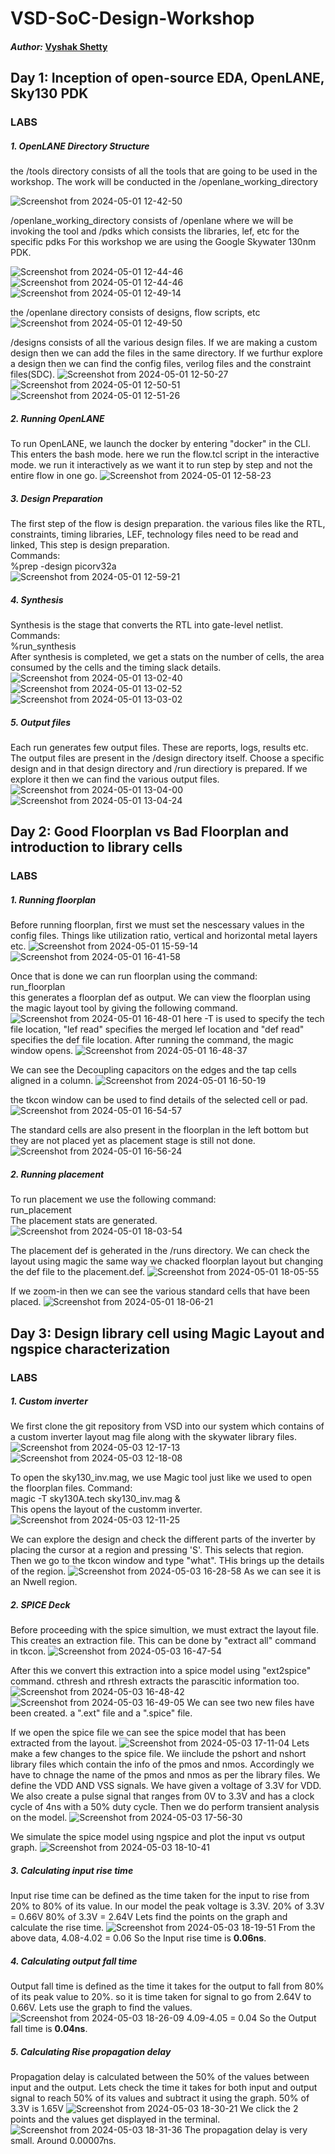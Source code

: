# VSD-SoC-Design-Workshop

#### *_Author:_* <a href="https://www.linkedin.com/in/vyshak-shetty-a00b08212/">Vyshak Shetty</a>

## Day 1: Inception of open-source EDA, OpenLANE, Sky130 PDK
### LABS
##### 1. OpenLANE Directory Structure
   the /tools directory consists of all the tools that are going to be used in the workshop. The work will be conducted in the /openlane_working_directory
   
![Screenshot from 2024-05-01 12-42-50](https://github.com/vyshak-git/VSD-SoC-Design-Workshop/assets/84836428/b5b7f808-7de9-4ee4-847f-67952165ddc4)

/openlane_working_directory consists of /openlane where we will be invoking the tool and /pdks which consists the libraries, lef, etc for the specific pdks
For this workshop we are using the Google Skywater 130nm PDK.

![Screenshot from 2024-05-01 12-44-46](https://github.com/vyshak-git/VSD-SoC-Design-Workshop/assets/84836428/9f05968a-4cec-42b6-acee-785b900e086a)
![Screenshot from 2024-05-01 12-44-46](https://github.com/vyshak-git/VSD-SoC-Design-Workshop/assets/84836428/55ec8ec0-f7bf-46f6-9c02-df9d1d0022a2)
![Screenshot from 2024-05-01 12-49-14](https://github.com/vyshak-git/VSD-SoC-Design-Workshop/assets/84836428/3db66ec5-cdf7-405b-a4f7-b9a5de59f951)

the /openlane directory consists of designs, flow scripts, etc
![Screenshot from 2024-05-01 12-49-50](https://github.com/vyshak-git/VSD-SoC-Design-Workshop/assets/84836428/f4bf879d-6140-431d-a30e-435e569c8be8)

/designs consists of all the various design files. If we are making a custom design then we can add the files in the same directory. If we furthur explore a design then we can find the config files, verilog files and the constraint files(SDC).
![Screenshot from 2024-05-01 12-50-27](https://github.com/vyshak-git/VSD-SoC-Design-Workshop/assets/84836428/72487c16-9dec-47c6-93db-9b244e9a8961)
![Screenshot from 2024-05-01 12-50-51](https://github.com/vyshak-git/VSD-SoC-Design-Workshop/assets/84836428/7dfe92d1-7119-4e0b-9cec-7a720cae25f4)
![Screenshot from 2024-05-01 12-51-26](https://github.com/vyshak-git/VSD-SoC-Design-Workshop/assets/84836428/0b1bd9b5-2c43-4d58-bffb-27b447524ba8)

##### 2. Running OpenLANE
To run OpenLANE, we launch the docker by entering "docker" in the CLI. This enters the bash mode. here we run the flow.tcl script in the interactive mode. we run it interactively as we want it to run step by step and not the entire flow in one go. 
![Screenshot from 2024-05-01 12-58-23](https://github.com/vyshak-git/VSD-SoC-Design-Workshop/assets/84836428/f9f96eae-0081-4007-a496-09293c77f7f8)

##### 3. Design Preparation
The first step of the flow is design preparation. the various files like the RTL, constraints, timing libraries, LEF, technology files need to be read and linked, This step is design preparation. <br>
Commands:<br>
%prep -design picorv32a <br>
![Screenshot from 2024-05-01 12-59-21](https://github.com/vyshak-git/VSD-SoC-Design-Workshop/assets/84836428/61e648b9-2a71-4db6-a0d6-3a6e5e47d8c8)

##### 4. Synthesis
Synthesis is the stage that converts the RTL into gate-level netlist. <br>
Commands: <br>
%run_synthesis <br>
After synthesis is completed, we get a stats on the number of cells, the area consumed by the cells and the timing slack details.
![Screenshot from 2024-05-01 13-02-40](https://github.com/vyshak-git/VSD-SoC-Design-Workshop/assets/84836428/b217f951-5a57-4b39-9965-17dc2d2a4951)
![Screenshot from 2024-05-01 13-02-52](https://github.com/vyshak-git/VSD-SoC-Design-Workshop/assets/84836428/9ed9f9d9-1b58-4f8e-a9f6-c0ced559c6ff)
![Screenshot from 2024-05-01 13-03-02](https://github.com/vyshak-git/VSD-SoC-Design-Workshop/assets/84836428/e5b20604-fa74-4a5e-973e-33da3325b8c5)

##### 5. Output files
Each run generates few output files. These are reports, logs, results etc. The output files are present in the /design directory itself. Choose a specific design and in that design directory and /run directiory is prepared. If we explore it then we can find the various output files.
![Screenshot from 2024-05-01 13-04-00](https://github.com/vyshak-git/VSD-SoC-Design-Workshop/assets/84836428/be34af7f-5fb0-412b-adc8-f6e89ddbd958)
![Screenshot from 2024-05-01 13-04-24](https://github.com/vyshak-git/VSD-SoC-Design-Workshop/assets/84836428/97ba7f62-099d-4995-9f5f-724f4a4b3689)

## Day 2: Good Floorplan vs Bad Floorplan and introduction to library cells
### LABS
##### 1. Running floorplan
Before running floorplan, first we must set the nescessary values in the config files. Things like utilization ratio, vertical and horizontal metal layers etc.
![Screenshot from 2024-05-01 15-59-14](https://github.com/vyshak-git/VSD-SoC-Design-Workshop/assets/84836428/01480614-fcc7-4503-a166-2e17a5b902c3)
![Screenshot from 2024-05-01 16-41-58](https://github.com/vyshak-git/VSD-SoC-Design-Workshop/assets/84836428/6e7c86c5-e7d9-4cc2-ab92-b853d8f4f4bd)

Once that is done we can run floorplan using the command: <br>
run_floorplan <br>
this generates a floorplan def as output. We can view the floorplan using the magic layout tool by giving the following command.
![Screenshot from 2024-05-01 16-48-01](https://github.com/vyshak-git/VSD-SoC-Design-Workshop/assets/84836428/8586bca7-1807-44a7-b25b-26cca907e5db)
here -T is used to specify the tech file location, "lef read" specifies the merged lef location and "def read" specifies the def file location. After running the command, the magic window opens.
![Screenshot from 2024-05-01 16-48-37](https://github.com/vyshak-git/VSD-SoC-Design-Workshop/assets/84836428/9a56403f-d856-4f75-bf6d-e24eebce44ef)

We can see the Decoupling capacitors on the edges and the tap cells aligned in a column.
![Screenshot from 2024-05-01 16-50-19](https://github.com/vyshak-git/VSD-SoC-Design-Workshop/assets/84836428/f46757cc-d7c2-4c88-8544-4c6efd31560f)

the tkcon window can be used to find details of the selected cell or pad.
![Screenshot from 2024-05-01 16-54-57](https://github.com/vyshak-git/VSD-SoC-Design-Workshop/assets/84836428/ebee4110-b199-4a38-9013-0a76a98c916f)

The standard cells are also present in the floorplan in the left bottom but they are not placed yet as placement stage is still not done.
![Screenshot from 2024-05-01 16-56-24](https://github.com/vyshak-git/VSD-SoC-Design-Workshop/assets/84836428/72586299-e862-4343-a914-9b347017d865)

##### 2. Running placement
To run placement we use the following command: <br>
run_placement <br>
The placement stats are generated.
![Screenshot from 2024-05-01 18-03-54](https://github.com/vyshak-git/VSD-SoC-Design-Workshop/assets/84836428/159f70ef-505e-42a6-a7d9-c66bc23250f1)

The placement def is geherated in the /runs directory. We can check the layout using magic the same way we chacked floorplan layout but changing the def file to the placement.def.
![Screenshot from 2024-05-01 18-05-55](https://github.com/vyshak-git/VSD-SoC-Design-Workshop/assets/84836428/3604b0c6-a286-4cf1-bdab-0f2a236b6c07)

If we zoom-in then we can see the various standard cells that have been placed.
![Screenshot from 2024-05-01 18-06-21](https://github.com/vyshak-git/VSD-SoC-Design-Workshop/assets/84836428/dfc4a15b-592a-45be-8827-9dd31f5bac85)

## Day 3: Design library cell using Magic Layout and ngspice characterization
### LABS
##### 1. Custom inverter
We first clone the git repository from VSD into our system which contains of a custom inverter layout mag file along with the skywater library files. 
![Screenshot from 2024-05-03 12-17-13](https://github.com/vyshak-git/VSD-SoC-Design-Workshop/assets/84836428/53b71906-6591-479c-aa2f-2b12220d3433)
![Screenshot from 2024-05-03 12-18-08](https://github.com/vyshak-git/VSD-SoC-Design-Workshop/assets/84836428/10bf730e-5777-47ed-90c5-a157399c8575)

To open the sky130_inv.mag, we use Magic tool just like we used to open the floorplan files.
Command: <br>
magic -T sky130A.tech sky130_inv.mag & <br>
This opens the layout of the customm inverter.
![Screenshot from 2024-05-03 12-11-25](https://github.com/vyshak-git/VSD-SoC-Design-Workshop/assets/84836428/ac4a7e9e-3c0d-4d3c-b23b-0c58138ce665)

We can explore the design and check the different parts of the inverter by placing the cursor at a region and pressing 'S'. This selects that region. Then we go to the tkcon window and type "what". THis brings up the details of the region.
![Screenshot from 2024-05-03 16-28-58](https://github.com/vyshak-git/VSD-SoC-Design-Workshop/assets/84836428/a8a28787-f773-4fda-a369-9fd64fdbb1f3)
As we can see it is an Nwell region.

##### 2. SPICE Deck
Before proceeding with the spice simultion, we must extract the layout file. This creates an extraction file. This can be done by "extract all" command in tkcon.
![Screenshot from 2024-05-03 16-47-54](https://github.com/vyshak-git/VSD-SoC-Design-Workshop/assets/84836428/09fbab46-1cae-4af4-96b9-2016d51ab4bb)

After this we convert this extraction into a spice model using "ext2spice" command. cthresh and rthresh extracts the parascitic information too.
![Screenshot from 2024-05-03 16-48-42](https://github.com/vyshak-git/VSD-SoC-Design-Workshop/assets/84836428/ae6e1bb2-2f39-4215-b8ec-885f0965deb6)
![Screenshot from 2024-05-03 16-49-05](https://github.com/vyshak-git/VSD-SoC-Design-Workshop/assets/84836428/1b0beb7f-cc7b-4791-8881-2df95d49c2a2)
We can see two new files have been created. a ".ext" file and a ".spice" file.

If we open the spice file we can see the spice model that has been extracted from the layout.
![Screenshot from 2024-05-03 17-11-04](https://github.com/vyshak-git/VSD-SoC-Design-Workshop/assets/84836428/75f0211b-f84d-47a7-adea-8e22fbc87160)
Lets make a few changes to the spice file. We iinclude the pshort and nshort library files which contain the info of the pmos and nmos. Accordingly we have to chnage the name of the pmos and nmos as per the library files. We define the VDD AND VSS signals. We have given a voltage of 3.3V for VDD. We also create a pulse signal that ranges from 0V to 3.3V and has a clock cycle of 4ns with a 50% duty cycle. Then we do perform transient analysis on the model.
![Screenshot from 2024-05-03 17-56-30](https://github.com/vyshak-git/VSD-SoC-Design-Workshop/assets/84836428/a88771b3-ee3a-4774-94c0-68ccb894f8ed)

We simulate the spice model using ngspice and plot the input vs output graph.
![Screenshot from 2024-05-03 18-10-41](https://github.com/vyshak-git/VSD-SoC-Design-Workshop/assets/84836428/6ca7dd48-4ec4-4135-a2a4-41ed03aa1b24)

##### 3. Calculating input rise time
Input rise time can be defined as the time taken for the input to rise from 20% to 80% of its value.
In our model the peak voltage is 3.3V.
20% of 3.3V = 0.66V
80% of 3.3V = 2.64V
Lets find the points on the graph and calculate the rise time.
![Screenshot from 2024-05-03 18-19-51](https://github.com/vyshak-git/VSD-SoC-Design-Workshop/assets/84836428/46e5c9fd-b202-40ec-90bd-891cd71d70e9)
From the above data,
4.08-4.02 = 0.06
So the Input rise time is **0.06ns**.

##### 4. Calculating output fall time
Output fall time is defined as the time it takes for the output to fall from 80% of its peak value to 20%.
so it is time taken for signal to go from 2.64V to 0.66V.
Lets use the graph to find the values.
![Screenshot from 2024-05-03 18-26-09](https://github.com/vyshak-git/VSD-SoC-Design-Workshop/assets/84836428/89c8f45e-c86f-4ba2-bfe9-270ccea09a71)
4.09-4.05 = 0.04
So the Output fall time is **0.04ns**.

##### 5. Calculating Rise propagation delay
Propagation delay is calculated between the 50% of the values between input and the output. Lets check the time it takes for both input and output signal to reach 50% of its values and subtract it using the graph.
50% of 3.3V is 1.65V
![Screenshot from 2024-05-03 18-30-21](https://github.com/vyshak-git/VSD-SoC-Design-Workshop/assets/84836428/27e9d2aa-277e-49a5-ba53-d02d4a28839e)
We click the 2 points and the values get displayed in the terminal.
![Screenshot from 2024-05-03 18-31-36](https://github.com/vyshak-git/VSD-SoC-Design-Workshop/assets/84836428/476a3867-8e90-43b4-aa7b-6fc45df7c679)
The propagation delay is very small. Around 0.00007ns.


